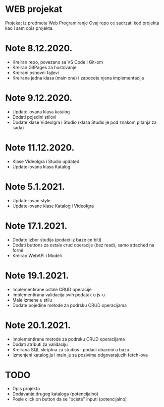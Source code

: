 # WEB projekat
Projekat iz predmeta Web Programiranje
Ovaj repo ce sadrzati kod projekta kao i sam opis projekta.

# Note 8.12.2020.
- Kreiran repo, povezano sa VS Code i Git-om
- Kreiran GitPages za hostovanje
- Kreirani osnovni fajlovi
- Kreirana jedna klasa (main one) i zapoceta njena implementacija

# Note 9.12.2020.
- Update-ovana klasa katalog
- Dodati pojedini stilovi
- Dodate klase VideoIgra i Studio (klasa Studio je pod znakom pitanja za sada)

# Note 11.12.2020.
- Klase VideoIgra i Studio updated
- Update-ovana klasa Katalog

# Note 5.1.2021.
- Update-ovan style
- Update-ovane klase Katalog i VideoIgra

# Note 17.1.2021.
- Dodato izbor studija (podaci iz baze ce biti)
- Dodati buttons za ostale crud operacije (bez read), samo attached na formi
- Kreiran WebAPI i Modeli

# Note 19.1.2021.
- Implementirane ostale CRUD operacije
- Implementirana validacija svih podatak u js-u 
- Male izmene u stilu
- Dodate pojedine metode za podrsku CRUD operacijama

# Note 20.1.2021.
- Implementirane metode za podrsku CRUD operacijama
- Dodati atributi za validaciju
- Kreirana SQL skriptna za studios i podaci ubaceni u bazu
- Izmenjeni katalog.js i main.js sa pozivima odgovarajucih fetch-ova

# TODO
- Opis projekta
- Dodavanje drugog kataloga (potencijalno)
- Posle click on button da se "ociste" inputi (potencijalno)